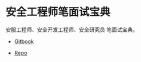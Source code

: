 # 安全工程师笔面试宝典

安服工程师、安全开发工程师、安全研究员 笔面试宝典。

+ [Gitbook](https://www.gitbook.com/read/book/chrislinn/sec-guy-cheat)

+ [Repo](https://github.com/ChrisLinn/sec-guy-cheat)